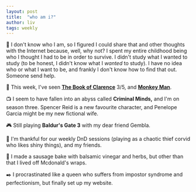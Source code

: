 ```yaml
---
layout: post
title:  "who am i?"
author: liv
tags: weekly
---
```

💭 I don't know who I am, so I figured I could share that and other thoughts with the Internet because, well, why not? 
I spent my entire childhood being who I thought I had to be in order to survive. 
I didn't study what I wanted to study (to be honest, I didn't know what I *wanted* to study). I have no idea who or what I want to be, and frankly I don't know how to find that out. Someone send help.  

🎥 This week, I've seen [**The Book of Clarence**](https://letterboxd.com/vinjii/film/the-book-of-clarence-2023/) 3/5, and [**Monkey Man**](https://letterboxd.com/vinjii/film/monkey-man/).    

📺 I seem to have fallen into an abyss called **Criminal Minds,** and I'm on season three. Spencer Reid is a new favourite character, and Penelope Garcia might be my new fictional wife.  

🎮 Still playing **Baldur's Gate 3** with my dear friend Gembla.  

💜 I'm thankful for our weekly DnD sessions (playing as a chaotic thief corvid who likes shiny things), and my friends.  

🍴 I made a sausage bake with balsamic vinegar and herbs, but other than that I lived off Mcdonald's wraps.  

✒️ I procrastinated like a queen who suffers from impostor syndrome and perfectionism, but finally set up my website.  